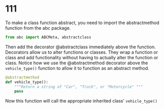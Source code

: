 # 111

To make a class function abstract, you need to import the abstractmethod function from the abc package.

```python
from abc import ABCMeta, abstractclass
```

Then add the decorator @abstractclass immediately above the function. Decorators allow us to alter functions or classes. They wrap a function or class and add functionality without having to actually alter the function or class. Notice how we use the @abstractmethod decorator above the `vehicle_type()` function to allow it to function as an abstract method.

```python
@abstractmethod
def vehicle_type():
    """Return a string of "Car", "Truck", or "Motorcycle" """
    pass
```

Now this function will call the appropriate inherited class' `vehicle_type()`

